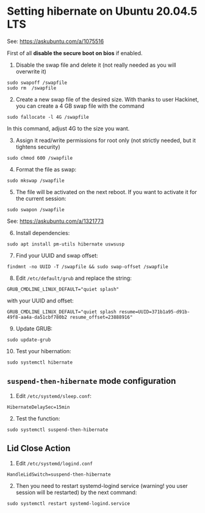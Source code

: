 # Setting hibernate on Ubuntu 20.04.5 LTS

See: https://askubuntu.com/a/1075516

First of all **disable the secure boot on bios** if enabled.

1. Disable the swap file and delete it (not really needed as you will overwrite it)
```
sudo swapoff /swapfile
sudo rm  /swapfile
```

2. Create a new swap file of the desired size. With thanks to user Hackinet, you can create a 4 GB swap file with the command
```
sudo fallocate -l 4G /swapfile
```
In this command, adjust 4G to the size you want.

3. Assign it read/write permissions for root only (not strictly needed, but it tightens security)
```
sudo chmod 600 /swapfile
```

4. Format the file as swap:
```
sudo mkswap /swapfile
```

5. The file will be activated on the next reboot. If you want to activate it for the current session:
```
sudo swapon /swapfile
```

See: https://askubuntu.com/a/1321773

6. Install dependencies:
```
sudo apt install pm-utils hibernate uswsusp
```

7. Find your UUID and swap offset:
```
findmnt -no UUID -T /swapfile && sudo swap-offset /swapfile
```

8. Edit `/etc/default/grub` and replace the string:
```
GRUB_CMDLINE_LINUX_DEFAULT="quiet splash"
```
with your UUID and offset:
```
GRUB_CMDLINE_LINUX_DEFAULT="quiet splash resume=UUID=371b1a95-d91b-49f8-aa4a-da51cbf780b2 resume_offset=23888916"
```

9. Update GRUB:
```
sudo update-grub
```

10. Test your hibernation:
```
sudo systemctl hibernate
```

## `suspend-then-hibernate` mode configuration

1. Edit `/etc/systemd/sleep.conf`:
```
HibernateDelaySec=15min
```

2. Test the function:
```
sudo systemctl suspend-then-hibernate
```

## Lid Close Action

1. Edit `/etc/systemd/logind.conf`
```
HandleLidSwitch=suspend-then-hibernate
```

2. Then you need to restart systemd-logind service (warning! you user session will be restarted) by the next command:
```
sudo systemctl restart systemd-logind.service
```
